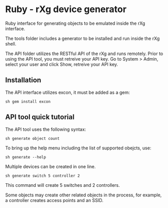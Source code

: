# Ruby - rXg device generator

Ruby interface for generating objects to be emulated inside the rXg interface.

The tools folder includes a generator to be installed and run inside the rXg shell.

The API folder utilizes the RESTful API of the rXg and runs remotely. Prior to using the API tool, you must retreive your API key.
Go to System > Admin, select your user and click Show, retreive your API key.

## Installation

The API interface utilizes excon, it must be added as a gem:

`sh gem install excon `

## API tool quick tutorial

The API tool uses the following syntax:

`sh generate object count`

To bring up the help menu including the list of supported obejcts, use:

`sh generate --help`

Multiple devices can be created in one line.

`sh generate switch 5 controller 2`

This command will create 5 switches and 2 controllers.

Some objects may create other related objects in the process, for example, a controller creates access points and an SSID.
